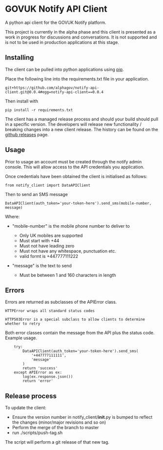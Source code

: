 # GOVUK Notify API Client

A python api client for the GOVUK Notify platform.

This project is currently in the alpha phase and this client is presented as a work in progress
for discussions and conversations. It is not supported and is not to be used in production applications
at this stage.

## Installing

The client can be pulled into python applications using [pip](pip.readthedocs.org/).
 
Place the following line into the requirements.txt file in your application.
 
    git+https://github.com/alphagov/notify-api-client.git@0.0.4#egg=notify-api-client==0.0.4
    
Then install with

    pip install -r requirements.txt


The client has a managed release process and should your build should pull in a specific version. The developers will 
release new functionality / breaking changes into a new client release. The history can be found on the [github releases](https://github.com/alphagov/notify-api-client/releases) page.


## Usage

Prior to usage an account must be created through the notify admin console. This will allow access to the API credentials you application.

Once credentials have been obtained the client is initialised as follows:

    from notify_client import DataAPIClient
    
Then to send an SMS message

    DataAPIClient(auth_token='your-token-here').send_sms(mobile-number, message)

Where:

* "mobile-number" is the mobile phone number to deliver to
    * Only UK mobiles are supported
    * Must start with +44
    * Must not have leading zero
    * Must not have any whitespace, punctuation etc.
    * valid formt is +447777111222
    
* "message" is the text to send
    * Must be between 1 and 160 characters in length
    

## Errors

Errors are returned as subclasses of the APIError class.

    HTTPError wraps all standard status codes
    
    HTTP503Error is a special subclass to allow clients to determine whether to retry  
  
Both error classes contain the message from the API plus the status code. Example usage.

        try:
            DataAPIClient(auth_token='your-token-here').send_sms(
                '+447777111111',
                'message'
            )
            return 'success'
        except APIError as ex:
            log(ex.response.json())
            return 'error'
            
## Release process

To update the client:

* Ensure the version number in notify_client/__init__.py is bumped to reflect the changes (minor/major revisions and so on)
* Perform the merge of the branch to master
* run ./scripts/push-tag.sh

The script will perform a git release of that new tag.
            